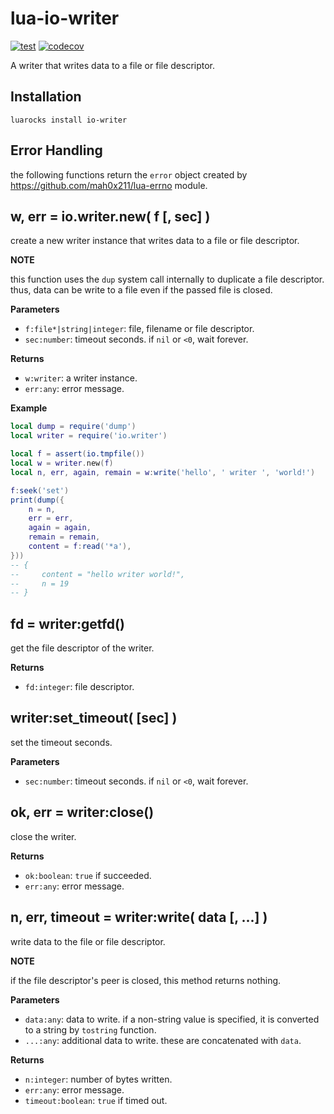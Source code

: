 # lua-io-writer

[![test](https://github.com/mah0x211/lua-io-writer/actions/workflows/test.yml/badge.svg)](https://github.com/mah0x211/lua-io-writer/actions/workflows/test.yml)
[![codecov](https://codecov.io/gh/mah0x211/lua-io-writer/branch/master/graph/badge.svg)](https://codecov.io/gh/mah0x211/lua-io-writer)

A writer that writes data to a file or file descriptor.


## Installation

```
luarocks install io-writer
```


## Error Handling

the following functions return the `error` object created by https://github.com/mah0x211/lua-errno module.


## w, err = io.writer.new( f [, sec] )

create a new writer instance that writes data to a file or file descriptor.

**NOTE**

this function uses the `dup` system call internally to duplicate a file descriptor. thus, data can be write to a file even if the passed file is closed.

**Parameters**

- `f:file*|string|integer`: file, filename or file descriptor.
- `sec:number`: timeout seconds. if `nil` or `<0`, wait forever.

**Returns**

- `w:writer`: a writer instance.
- `err:any`: error message.


**Example**

```lua
local dump = require('dump')
local writer = require('io.writer')

local f = assert(io.tmpfile())
local w = writer.new(f)
local n, err, again, remain = w:write('hello', ' writer ', 'world!')

f:seek('set')
print(dump({
    n = n,
    err = err,
    again = again,
    remain = remain,
    content = f:read('*a'),
}))
-- {
--     content = "hello writer world!",
--     n = 19
-- }
```


## fd = writer:getfd()

get the file descriptor of the writer.

**Returns**

- `fd:integer`: file descriptor.


## writer:set_timeout( [sec] )

set the timeout seconds.

**Parameters**

- `sec:number`: timeout seconds. if `nil` or `<0`, wait forever.


## ok, err = writer:close()

close the writer.

**Returns**

- `ok:boolean`: `true` if succeeded.
- `err:any`: error message.


## n, err, timeout = writer:write( data [, ...] )

write data to the file or file descriptor.

**NOTE**

if the file descriptor's peer is closed, this method returns nothing.

**Parameters**

- `data:any`: data to write. if a non-string value is specified, it is converted to a string by `tostring` function.
- `...:any`: additional data to write. these are concatenated with `data`.

**Returns**

- `n:integer`: number of bytes written.
- `err:any`: error message.
- `timeout:boolean`: `true` if timed out.
